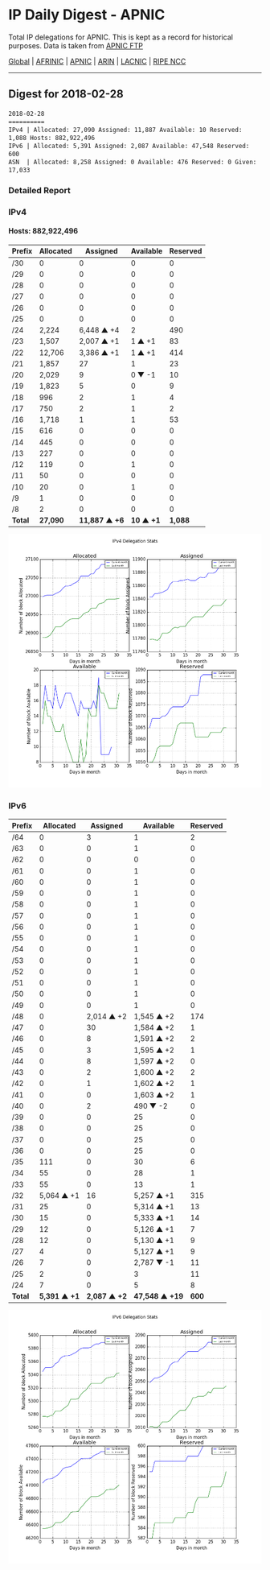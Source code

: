 # IP Daily Digest - APNIC

Total IP delegations for APNIC. This is kept as a record for historical purposes. Data is taken from [APNIC FTP](https://ftp.apnic.net/)

[Global](https://github.com/csmets/IP-Daily-Digest) | [AFRINIC](https://github.com/csmets/IP-Daily-Digest/tree/master/archives/AFRINIC) | [APNIC](https://github.com/csmets/IP-Daily-Digest/tree/master/archives/APNIC) | [ARIN](https://github.com/csmets/IP-Daily-Digest/tree/master/archives/ARIN) | [LACNIC](https://github.com/csmets/IP-Daily-Digest/tree/master/archives/LACNIC) | [RIPE NCC](https://github.com/csmets/IP-Daily-Digest/tree/master/archives/RIPE_NCC)

---

## Digest for 2018-02-28
```
2018-02-28
==========
IPv4 | Allocated: 27,090 Assigned: 11,887 Available: 10 Reserved: 1,088 Hosts: 882,922,496
IPv6 | Allocated: 5,391 Assigned: 2,087 Available: 47,548 Reserved: 600
ASN  | Allocated: 8,258 Assigned: 0 Available: 476 Reserved: 0 Given: 17,033
```

### Detailed Report

### IPv4

#### Hosts: **882,922,496**

| Prefix | Allocated | Assigned | Available | Reserved |
| ----- | ----- | ----- | ----- | ----- |
| /30 | 0 | 0 | 0 | 0 |
| /29 | 0 | 0 | 0 | 0 |
| /28 | 0 | 0 | 0 | 0 |
| /27 | 0 | 0 | 0 | 0 |
| /26 | 0 | 0 | 0 | 0 |
| /25 | 0 | 0 | 0 | 0 |
| /24 | 2,224 | 6,448 ▲ +4 | 2 | 490 |
| /23 | 1,507 | 2,007 ▲ +1 | 1 ▲ +1 | 83 |
| /22 | 12,706 | 3,386 ▲ +1 | 1 ▲ +1 | 414 |
| /21 | 1,857 | 27 | 1 | 23 |
| /20 | 2,029 | 9 | 0 ▼ -1 | 10 |
| /19 | 1,823 | 5 | 0 | 9 |
| /18 | 996 | 2 | 1 | 4 |
| /17 | 750 | 2 | 1 | 2 |
| /16 | 1,718 | 1 | 1 | 53 |
| /15 | 616 | 0 | 0 | 0 |
| /14 | 445 | 0 | 0 | 0 |
| /13 | 227 | 0 | 0 | 0 |
| /12 | 119 | 0 | 1 | 0 |
| /11 | 50 | 0 | 0 | 0 |
| /10 | 20 | 0 | 1 | 0 |
| /9 | 1 | 0 | 0 | 0 |
| /8 | 2 | 0 | 0 | 0 |
| **Total** | **27,090** | **11,887 ▲ +6** | **10 ▲ +1** | **1,088** |

![ipv4-stats](ipv4-figure.png)

### IPv6

| Prefix | Allocated | Assigned | Available | Reserved |
| ----- | ----- | ----- | ----- | ----- |
| /64 | 0 | 3 | 1 | 2 |
| /63 | 0 | 0 | 1 | 0 |
| /62 | 0 | 0 | 0 | 0 |
| /61 | 0 | 0 | 1 | 0 |
| /60 | 0 | 0 | 1 | 0 |
| /59 | 0 | 0 | 1 | 0 |
| /58 | 0 | 0 | 1 | 0 |
| /57 | 0 | 0 | 1 | 0 |
| /56 | 0 | 0 | 1 | 0 |
| /55 | 0 | 0 | 1 | 0 |
| /54 | 0 | 0 | 1 | 0 |
| /53 | 0 | 0 | 1 | 0 |
| /52 | 0 | 0 | 1 | 0 |
| /51 | 0 | 0 | 1 | 0 |
| /50 | 0 | 0 | 1 | 0 |
| /49 | 0 | 0 | 1 | 0 |
| /48 | 0 | 2,014 ▲ +2 | 1,545 ▲ +2 | 174 |
| /47 | 0 | 30 | 1,584 ▲ +2 | 1 |
| /46 | 0 | 8 | 1,591 ▲ +2 | 2 |
| /45 | 0 | 3 | 1,595 ▲ +2 | 1 |
| /44 | 0 | 8 | 1,597 ▲ +2 | 0 |
| /43 | 0 | 2 | 1,600 ▲ +2 | 2 |
| /42 | 0 | 1 | 1,602 ▲ +2 | 1 |
| /41 | 0 | 0 | 1,603 ▲ +2 | 1 |
| /40 | 0 | 2 | 490 ▼ -2 | 0 |
| /39 | 0 | 0 | 25 | 0 |
| /38 | 0 | 0 | 25 | 0 |
| /37 | 0 | 0 | 25 | 0 |
| /36 | 0 | 0 | 25 | 0 |
| /35 | 111 | 0 | 30 | 6 |
| /34 | 55 | 0 | 28 | 1 |
| /33 | 55 | 0 | 13 | 1 |
| /32 | 5,064 ▲ +1 | 16 | 5,257 ▲ +1 | 315 |
| /31 | 25 | 0 | 5,314 ▲ +1 | 13 |
| /30 | 15 | 0 | 5,333 ▲ +1 | 14 |
| /29 | 12 | 0 | 5,126 ▲ +1 | 7 |
| /28 | 12 | 0 | 5,130 ▲ +1 | 9 |
| /27 | 4 | 0 | 5,127 ▲ +1 | 9 |
| /26 | 7 | 0 | 2,787 ▼ -1 | 11 |
| /25 | 2 | 0 | 3 | 11 |
| /24 | 7 | 0 | 5 | 8 |
| **Total** | **5,391 ▲ +1** | **2,087 ▲ +2** | **47,548 ▲ +19** | **600** |

![ipv6-stats](ipv6-figure.png)